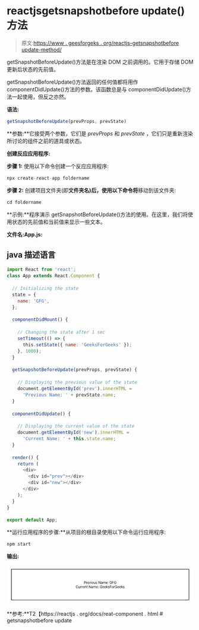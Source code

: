 # reactjsgetsnapshotbefore update()方法

> 原文:[https://www . geesforgeks . org/reactjs-getsnapshotbefore update-method/](https://www.geeksforgeeks.org/reactjs-getsnapshotbeforeupdate-method/)

getSnapshotBeforeUpdate()方法是在渲染 DOM 之前调用的。它用于存储 DOM 更新后状态的先前值。

getSnapshotBeforeUpdate()方法返回的任何值都将用作 componentDidUpdate()方法的参数。该函数总是与 componentDidUpdate()方法一起使用，但反之亦然。

**语法:**

```jsx
getSnapshotBeforeUpdate(prevProps, prevState)
```

**参数:**它接受两个参数，它们是 *prevProps* 和 *prevState* ，它们只是重新渲染所讨论的组件之前的道具或状态。

**创建反应应用程序:**

**步骤 1:** 使用以下命令创建一个反应应用程序:

```jsx
npx create-react-app foldername
```

**步骤 2:** 创建项目文件夹(即**文件夹名)后，使用以下命令将**移动到该文件夹:

```jsx
cd foldername
```

**示例:**程序演示 getSnapshotBeforeUpdate()方法的使用。在这里，我们将使用状态的先前值和当前值来显示一些文本。

**文件名:App.js:**

## java 描述语言

```jsx
import React from 'react';
class App extends React.Component {

  // Initializing the state
  state = {
    name: 'GFG',
  };

  componentDidMount() {

    // Changing the state after 1 sec
    setTimeout(() => {
      this.setState({ name: 'GeeksForGeeks' });
    }, 1000);
  }

  getSnapshotBeforeUpdate(prevProps, prevState) {

    // Displaying the previous value of the state
    document.getElementById('prev').innerHTML =
      'Previous Name: ' + prevState.name;
  }

  componentDidUpdate() {

    // Displaying the current value of the state
    document.getElementById('new').innerHTML =
      'Current Name: ' + this.state.name;
  }

  render() {
    return (
      <div>
        <div id="prev"></div>
        <div id="new"></div>
      </div>
    );
  }
}

export default App;
```

**运行应用程序的步骤:**从项目的根目录使用以下命令运行应用程序:

```jsx
npm start
```

**输出:**

![](img/abceb8aeeb82d33efc98590938df790a.png)

**参考:**T2【https://reactjs . org/docs/reat-component . html # getsnapshotbefore update